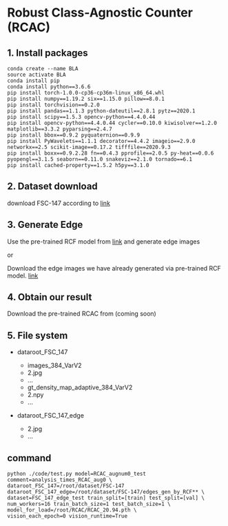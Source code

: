 # Robust Class-Agnostic Counter (RCAC)

## 1. Install packages

```
conda create --name BLA 
source activate BLA
conda install pip
conda install python==3.6.6
pip install torch-1.0.0-cp36-cp36m-linux_x86_64.whl
pip install numpy==1.19.2 six==1.15.0 pillow==8.0.1
pip install torchvision==0.2.0
pip install pandas==1.1.3 python-dateutil==2.8.1 pytz==2020.1
pip install scipy==1.5.3 opencv-python==4.4.0.44
pip install opencv-python==4.4.0.44 cycler==0.10.0 kiwisolver==1.2.0 matplotlib==3.3.2 pyparsing==2.4.7
pip install bbox==0.9.2 pyquaternion==0.9.9
pip install PyWavelets==1.1.1 decorator==4.4.2 imageio==2.9.0 networkx==2.5 scikit-image==0.17.2 tifffile==2020.9.3
pip install boxx==0.9.2.28 fn==0.4.3 pprofile==2.0.5 py-heat==0.0.6 pyopengl==3.1.5 seaborn==0.11.0 snakeviz==2.1.0 tornado==6.1
pip install cached-property==1.5.2 h5py==3.1.0
```
## 2. Dataset download

download FSC-147 according to [link](https://github.com/cvlab-stonybrook/LearningToCountEverything) 

## 3. Generate Edge

Use the pre-trained RCF model from [link](https://github.com/meteorshowers/RCF-pytorch) and generate edge images 

or 

Download the edge images we have already generated via pre-trained RCF model. [link]()

## 4. Obtain our result

Download the pre-trained RCAC from (coming soon)

## 5. File system
- dataroot_FSC_147
  - images_384_VarV2
  - 2.jpg
  - ...
  - gt_density_map_adaptive_384_VarV2
  - 2.npy
  - ...

- dataroot_FSC_147_edge
  - 2.jpg
  - ...
     
## command
```
python ./code/test.py model=RCAC_augnum0_test comment=analysis_times_RCAC_aug0 \
dataroot_FSC_147=/root/dataset/FSC-147 dataroot_FSC_147_edge=/root/dataset/FSC-147/edges_gen_by_RCF** \
dataset=FSC_147_edge_test train_split=[train] test_split=[val] \
num_workers=16 train_batch_size=1 test_batch_size=1 \
model_for_load=/root/RCAC/RCAC_20.94.pth \
vision_each_epoch=0 vision_runtime=True
```

